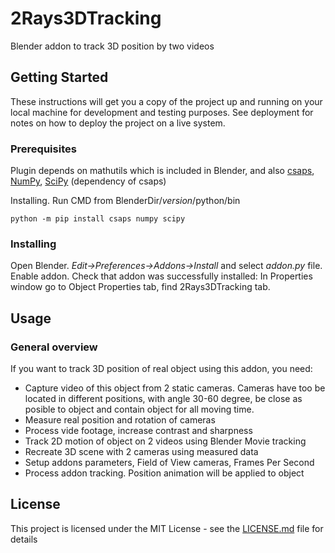 # 2Rays3DTracking

Blender addon to track 3D position by two videos

## Getting Started

These instructions will get you a copy of the project up and running on your local machine for development and testing purposes. See deployment for notes on how to deploy the project on a live system.

### Prerequisites

Plugin depends on mathutils which is included in Blender, and also [csaps](https://github.com/espdev/csaps), [NumPy](https://numpy.org/), [SciPy](https://www.scipy.org/) (dependency of csaps)

Installing. Run CMD from BlenderDir/*version*/python/bin

```
python -m pip install csaps numpy scipy
```

### Installing

Open Blender. *Edit->Preferences->Addons->Install* and select *addon.py* file. Enable addon.
Check that addon was successfully installed: In Properties window go to Object Properties tab, find 2Rays3DTracking tab.

## Usage

### General overview

If you want to track 3D position of real object using this addon, you need:

* Capture video of this object from 2 static cameras. Cameras have too be located in different positions, with angle 30-60 degree, be close as posible to object and contain object for all moving time.
* Measure real position and rotation of cameras
* Process vide footage, increase contrast and sharpness
* Track 2D motion of object on 2 videos using Blender Movie tracking
* Recreate 3D scene with 2 cameras using measured data
* Setup addons parameters, Field of View cameras, Frames Per Second
* Process addon tracking. Position animation will be applied to object

## License

This project is licensed under the MIT License - see the [LICENSE.md](LICENSE.md) file for details
